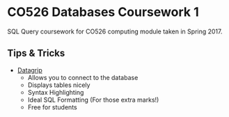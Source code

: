 # CO526 Databases Coursework 1
SQL Query coursework for CO526 computing module taken in Spring 2017.


## Tips & Tricks
* [Datagrip](https://www.jetbrains.com/datagrip/)
  * Allows you to connect to the database
  * Displays tables nicely
  * Syntax Highlighting
  * Ideal SQL Formatting (For those extra marks!)
  * Free for students
